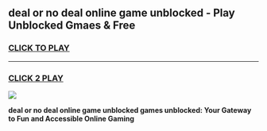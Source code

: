 
## deal or no deal online game unblocked - Play Unblocked Gmaes & Free
<h3>
<a href="https://news.freeplayer.one?title=deal_or_no_deal_online_game_unblocked&ref=23F">CLICK TO PLAY</a></h3>
<hr>

<h3>
<a href="https://news.freeplayer.one?title=deal_or_no_deal_online_game_unblocked&ref=23F">CLICK 2 PLAY</a>
  
</h3>

<a href="https://news.freeplayer.one?title=deal_or_no_deal_online_game_unblocked&ref=23F/"><img src="https://clearcache.store/games.png"></a>


**deal or no deal online game unblocked games unblocked: Your Gateway to Fun and Accessible Online Gaming**
